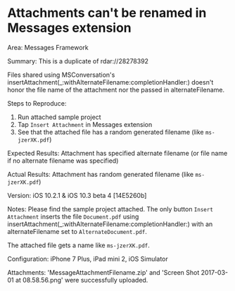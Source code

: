 # Attachments can't be renamed in Messages extension

Area:
Messages Framework

Summary:
This is a duplicate of rdar://28278392

Files shared using MSConversation's insertAttachment(_:withAlternateFilename:completionHandler:) doesn't honor the file name of the attachment nor the passed in alternateFilename.

Steps to Reproduce:
1) Run attached sample project 
2) Tap `Insert Attachment` in Messages extension
3) See that the attached file has a random generated filename (like `ms-jzerXK.pdf`)

Expected Results:
Attachment has specified alternate filename (or file name if no alternate filename was specified)

Actual Results:
Attachment has random generated filename (like `ms-jzerXK.pdf`)

Version:
iOS 10.2.1 & iOS 10.3 beta 4 [14E5260b]

Notes:
Please find the sample project attached.
The only button `Insert Attachment` inserts the file `Document.pdf` using insertAttachment(_:withAlternateFilename:completionHandler:) with an alternateFilename set to `AlternateDocument.pdf`.

The attached file gets a name like `ms-jzerXK.pdf`.

Configuration:
iPhone 7 Plus, iPad mini 2, iOS Simulator

Attachments:
'MessageAttachmentFilename.zip' and 'Screen Shot 2017-03-01 at 08.58.56.png' were successfully uploaded.
